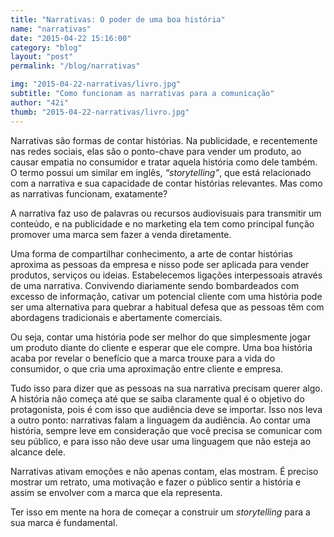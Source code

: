 ```yaml
---
title: "Narrativas: O poder de uma boa história"
name: "narrativas"
date: "2015-04-22 15:16:00"
category: "blog"
layout: "post"
permalink: "/blog/narrativas"

img: "2015-04-22-narrativas/livro.jpg"
subtitle: "Como funcionam as narrativas para a comunicação"
author: "42i"
thumb: "2015-04-22-narrativas/livro.jpg"
---
```

<span class="drop-cap">N</span>arrativas são formas de contar histórias. Na publicidade, e recentemente nas redes sociais, elas são o ponto-chave para vender um produto, ao causar empatia no consumidor e tratar aquela história como dele também. O termo possui um similar em inglês, <em>“storytelling”</em>, que está relacionado com a narrativa e sua capacidade de contar histórias relevantes. Mas como as narrativas funcionam, exatamente?

A narrativa faz uso de palavras ou recursos audiovisuais para transmitir um conteúdo, e na publicidade e no marketing ela tem como principal função promover uma marca sem fazer a venda diretamente.

Uma forma de compartilhar conhecimento, a arte de contar histórias aproxima as pessoas da empresa e nisso pode ser aplicada para vender produtos, serviços ou ideias. Estabelecemos ligações interpessoais através de uma narrativa. Convivendo diariamente sendo bombardeados com excesso de informação, cativar um potencial cliente com uma história pode ser uma alternativa para quebrar a habitual defesa que as pessoas têm com abordagens tradicionais e abertamente comerciais.

Ou seja, contar uma história pode ser melhor do que simplesmente jogar um produto diante do cliente e esperar que ele compre. Uma boa história acaba por revelar o benefício que a marca trouxe para a vida do consumidor, o que cria uma aproximação entre cliente e empresa.

Tudo isso para dizer que as pessoas na sua narrativa precisam querer algo. A história não começa até que se saiba claramente qual é o objetivo do protagonista, pois é com isso que audiência deve se importar. Isso nos leva a outro ponto: narrativas falam a linguagem da audiência. Ao contar uma história, sempre leve em consideração que você precisa se comunicar com seu público, e para isso não deve usar uma linguagem que não esteja ao alcance dele.

Narrativas ativam emoções e não apenas contam, elas mostram. É preciso mostrar um retrato, uma motivação e fazer o público sentir a história e assim se envolver com a marca que ela representa.

Ter isso em mente na hora de começar a construir um <em>storytelling</em> para a sua marca é fundamental.
